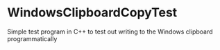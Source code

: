 # WindowsClipboardCopyTest
Simple test program in C++ to test out writing to the Windows clipboard programmatically
